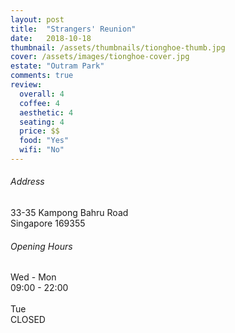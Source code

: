 ```yaml
---
layout: post
title:  "Strangers' Reunion"
date:   2018-10-18
thumbnail: /assets/thumbnails/tionghoe-thumb.jpg
cover: /assets/images/tionghoe-cover.jpg
estate: "Outram Park"
comments: true
review:
  overall: 4
  coffee: 4
  aesthetic: 4
  seating: 4
  price: $$
  food: "Yes"
  wifi: "No"
---
```


<div class="info">
  <div class="info__address">
    <h6>Address</h6>
    <p>
      33-35 Kampong Bahru Road
      <br>
      Singapore 169355
    </p>
  </div>
  <div class="info__opening">
    <h6>Opening Hours</h6>
    <p>
      Wed - Mon
      <br>
      09:00 - 22:00
      <br><br>
      Tue
      <br>
      CLOSED
    </p>
  </div>
</div>